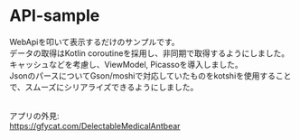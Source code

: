 # API-sample

WebApiを叩いて表示するだけのサンプルです。<br>
データの取得はKotlin coroutineを採用し、非同期で取得するようにしました。<br>
キャッシュなどを考慮し、ViewModel, Picassoを導入しました。<br>
JsonのパースについてGson/moshiで対応していたものをkotshiを使用することで、スムーズにシリアライズできるようにしました。<br><br>

アプリの外見:<br>
https://gfycat.com/DelectableMedicalAntbear
